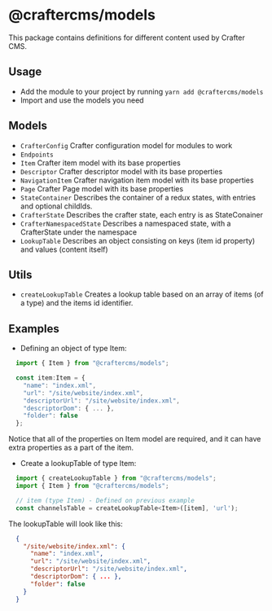 # @craftercms/models

This package contains definitions for different content used by Crafter CMS.

## Usage

- Add the module to your project by running `yarn add @craftercms/models`
- Import and use the models you need

## Models

- `CrafterConfig` Crafter configuration model for modules to work
- `Endpoints` 
- `Item` Crafter item model with its base properties
- `Descriptor` Crafter descriptor model with its base properties
- `NavigationItem` Crafter navigation item model  with its base properties
- `Page` Crafter Page model with its base properties
- `StateContainer` Describes the container of a redux states, with entries and optional childIds.
- `CrafterState` Describes the crafter state, each entry is as StateConainer
- `CrafterNamespacedState` Describes a namespaced state, with a CrafterState under the namespace
- `LookupTable` Describes an object consisting on keys (item id property) and values (content itself)

## Utils

- `createLookupTable` Creates a lookup table based on an array of items (of a type) and the items id identifier.

## Examples

- Defining an object of type Item:

```js
  import { Item } from "@craftercms/models";

  const item:Item = {
    "name": "index.xml",
    "url": "/site/website/index.xml",
    "descriptorUrl": "/site/website/index.xml",
    "descriptorDom": { ... },
    "folder": false
  };
```

Notice that all of the properties on Item model are required, and it can have extra properties as a part of the item.

- Create a lookupTable of type Item:

```js
  import { createLookupTable } from "@craftercms/models";
  import { Item } from "@craftercms/models";

  // item (type Item) - Defined on previous example
  const channelsTable = createLookupTable<Item>([item], 'url');
```

The lookupTable will look like this:

```json
  {
    "/site/website/index.xml": {
      "name": "index.xml",
      "url": "/site/website/index.xml",
      "descriptorUrl": "/site/website/index.xml",
      "descriptorDom": { ... },
      "folder": false
    }
  }
```